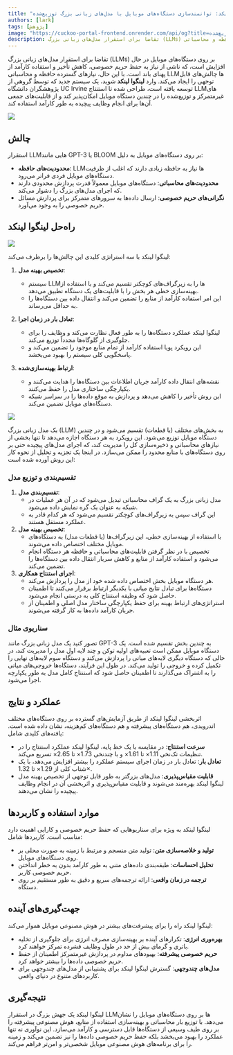 ```yaml
---
title: "لینگوا لینکد: توانمندسازی دستگاه‌های موبایل با مدل‌های زبانی بزرگ توزیع‌شده"
authors: [lark]
tags: [پژوهش]
image: "https://cuckoo-portal-frontend.onrender.com/api/og?title=لینگوا لینکد: توانمندسازی دستگاه‌های موبایل با مدل‌های زبانی بزرگ توزیع‌شده"
description: تقاضا برای استقرار مدل‌های زبانی بزرگ (LLMs) بر روی دستگاه‌های موبایل در حال افزایش است، که ناشی از نیاز به حفظ حریم خصوصی، کاهش تأخیر و استفاده کارآمد از پهنای باند است. با این حال، نیازهای گسترده حافظه و محاسباتی LLMها چالش‌های قابل توجهی را ایجاد می‌کند.
---
```


تقاضا برای استقرار مدل‌های زبانی بزرگ (LLMs) بر روی دستگاه‌های موبایل در حال افزایش است، که ناشی از نیاز به حفظ حریم خصوصی، کاهش تأخیر و استفاده کارآمد از پهنای باند است. با این حال، نیازهای گسترده حافظه و محاسباتی LLMها چالش‌های قابل توجهی را ایجاد می‌کند. وارد **لینگوا لینکد** شوید، یک سیستم جدید که توسط گروهی از پژوهشگران دانشگاه UC Irvine توسعه یافته است، طراحی شده تا استنتاج LLMهای غیرمتمرکز و توزیع‌شده را در چندین دستگاه موبایل امکان‌پذیر کند و از قابلیت‌های جمعی آن‌ها برای انجام وظایف پیچیده به طور کارآمد استفاده کند.

![](https://cuckoo-network.b-cdn.net/2024-07-08-lingualinked.webp)

## چالش

استقرار LLMهایی مانند GPT-3 یا BLOOM بر روی دستگاه‌های موبایل به دلیل:
- **محدودیت‌های حافظه**: LLMها نیاز به حافظه زیادی دارند که اغلب از ظرفیت دستگاه‌های موبایل فردی فراتر می‌رود.
- **محدودیت‌های محاسباتی**: دستگاه‌های موبایل معمولاً قدرت پردازش محدودی دارند که اجرای مدل‌های بزرگ را دشوار می‌کند.
- **نگرانی‌های حریم خصوصی**: ارسال داده‌ها به سرورهای متمرکز برای پردازش مسائل حریم خصوصی را به وجود می‌آورد.

## راه‌حل لینگوا لینکد

![](https://cuckoo-network.b-cdn.net/lingualinked.webp)

لینگوا لینکد با سه استراتژی کلیدی این چالش‌ها را برطرف می‌کند:

1. **تخصیص بهینه مدل**:
   - سیستم LLMها را به زیرگراف‌های کوچکتر تقسیم می‌کند و با استفاده از بهینه‌سازی خطی هر بخش را با قابلیت‌های یک دستگاه تطبیق می‌دهد.
   - این امر استفاده کارآمد از منابع را تضمین می‌کند و انتقال داده بین دستگاه‌ها را به حداقل می‌رساند.

2. **تعادل بار در زمان اجرا**:
   - لینگوا لینکد عملکرد دستگاه‌ها را به طور فعال نظارت می‌کند و وظایف را برای جلوگیری از گلوگاه‌ها مجدداً توزیع می‌کند.
   - این رویکرد پویا استفاده کارآمد از تمام منابع موجود را تضمین می‌کند و پاسخگویی کلی سیستم را بهبود می‌بخشد.

3. **ارتباط بهینه‌سازی‌شده**:
   - نقشه‌های انتقال داده کارآمد جریان اطلاعات بین دستگاه‌ها را هدایت می‌کنند و یکپارچگی ساختاری مدل را حفظ می‌کنند.
   - این روش تأخیر را کاهش می‌دهد و پردازش به موقع داده‌ها را در سراسر شبکه دستگاه‌های موبایل تضمین می‌کند.

![](https://cuckoo-network.b-cdn.net/lingualinked-lb.webp)

یک مدل زبانی بزرگ (LLM) به بخش‌های مختلف (یا قطعات) تقسیم می‌شود و در چندین دستگاه موبایل توزیع می‌شود. این رویکرد به هر دستگاه اجازه می‌دهد تا تنها بخشی از نیازهای محاسباتی و ذخیره‌سازی کل را مدیریت کند، که اجرای مدل‌های پیچیده حتی بر روی دستگاه‌های با منابع محدود را ممکن می‌سازد. در اینجا یک تجزیه و تحلیل از نحوه کار این روش آورده شده است:

### تقسیم‌بندی و توزیع مدل

1. **تقسیم‌بندی مدل**:
   - مدل زبانی بزرگ به یک گراف محاسباتی تبدیل می‌شود که در آن هر عملیات در شبکه به عنوان یک گره نمایش داده می‌شود.
   - این گراف سپس به زیرگراف‌های کوچکتر تقسیم می‌شود که هر کدام قادر به عملکرد مستقل هستند.
2. **تخصیص بهینه مدل**:
   - با استفاده از بهینه‌سازی خطی، این زیرگراف‌ها (یا قطعات مدل) به دستگاه‌های موبایل مختلف اختصاص داده می‌شوند.
   - تخصیص با در نظر گرفتن قابلیت‌های محاسباتی و حافظه هر دستگاه انجام می‌شود و استفاده کارآمد از منابع و کاهش سربار انتقال داده بین دستگاه‌ها را تضمین می‌کند.
3. **اجرای استنتاج همکاری**:
   - هر دستگاه موبایل بخش اختصاص داده شده خود از مدل را پردازش می‌کند.
   - دستگاه‌ها برای تبادل نتایج میانی با یکدیگر ارتباط برقرار می‌کنند تا اطمینان حاصل شود که وظیفه استنتاج کلی به درستی انجام می‌شود.
   - استراتژی‌های ارتباط بهینه برای حفظ یکپارچگی ساختار مدل اصلی و اطمینان از جریان کارآمد داده‌ها به کار گرفته می‌شوند.

### سناریوی مثال

تصور کنید یک مدل زبانی بزرگ مانند GPT-3 به چندین بخش تقسیم شده است. یک دستگاه موبایل ممکن است تعبیه‌های اولیه توکن و چند لایه اول مدل را مدیریت کند، در حالی که دستگاه دیگری لایه‌های میانی را پردازش می‌کند و دستگاه سوم لایه‌های نهایی را تکمیل کرده و خروجی را تولید می‌کند. در طول این فرآیند، دستگاه‌ها خروجی‌های میانی را به اشتراک می‌گذارند تا اطمینان حاصل شود که استنتاج کامل مدل به طور یکپارچه اجرا می‌شود.

## عملکرد و نتایج

اثربخشی لینگوا لینکد از طریق آزمایش‌های گسترده بر روی دستگاه‌های مختلف اندرویدی، هم دستگاه‌های پیشرفته و هم دستگاه‌های کم‌هزینه، نشان داده شده است. یافته‌های کلیدی شامل:

- **سرعت استنتاج**: در مقایسه با یک خط پایه، لینگوا لینکد عملکرد استنتاج را در تنظیمات تک‌نخی 1.11× تا 1.61× و با چندنخی 1.73× تا 2.65× تسریع می‌کند.
- **تعادل بار**: تعادل بار در زمان اجرای سیستم عملکرد را بیشتر افزایش می‌دهد، با یک شتاب کلی از 1.29× تا 1.32×.
- **قابلیت مقیاس‌پذیری**: مدل‌های بزرگتر به طور قابل توجهی از تخصیص بهینه مدل لینگوا لینکد بهره‌مند می‌شوند و قابلیت مقیاس‌پذیری و اثربخشی آن در انجام وظایف پیچیده را نشان می‌دهند.

## موارد استفاده و کاربردها

لینگوا لینکد به ویژه برای سناریوهایی که حفظ حریم خصوصی و کارایی اهمیت دارد مناسب است. کاربردها شامل:

- **تولید و خلاصه‌سازی متن**: تولید متن منسجم و مرتبط با زمینه به صورت محلی بر روی دستگاه‌های موبایل.
- **تحلیل احساسات**: طبقه‌بندی داده‌های متنی به طور کارآمد بدون به خطر انداختن حریم خصوصی کاربر.
- **ترجمه در زمان واقعی**: ارائه ترجمه‌های سریع و دقیق به طور مستقیم بر روی دستگاه.

## جهت‌گیری‌های آینده

لینگوا لینکد راه را برای پیشرفت‌های بیشتر در هوش مصنوعی موبایل هموار می‌کند:

- **بهره‌وری انرژی**: تکرارهای آینده بر بهینه‌سازی مصرف انرژی برای جلوگیری از تخلیه باتری و گرمای بیش از حد در طول وظایف فشرده تمرکز خواهند کرد.
- **حریم خصوصی پیشرفته**: بهبودهای مداوم در پردازش غیرمتمرکز اطمینان از حفظ حریم خصوصی داده‌ها را بیشتر خواهد کرد.
- **مدل‌های چندوجهی**: گسترش لینگوا لینکد برای پشتیبانی از مدل‌های چندوجهی برای کاربردهای متنوع در دنیای واقعی.

## نتیجه‌گیری

لینگوا لینکد یک جهش بزرگ در استقرار LLMها بر روی دستگاه‌های موبایل را نشان می‌دهد. با توزیع بار محاسباتی و بهینه‌سازی استفاده از منابع، هوش مصنوعی پیشرفته را بر روی طیف وسیعی از دستگاه‌ها قابل دسترسی و کارآمد می‌سازد. این نوآوری نه تنها عملکرد را بهبود می‌بخشد بلکه حفظ حریم خصوصی داده‌ها را نیز تضمین می‌کند و زمینه را برای برنامه‌های هوش مصنوعی موبایل شخصی‌تر و امن‌تر فراهم می‌کند.
